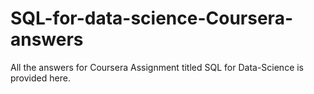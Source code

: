 # SQL-for-data-science-Coursera-answers
All the answers for Coursera Assignment titled SQL for Data-Science is provided here.

